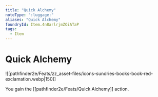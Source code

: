 ```yaml
---
title: "Quick Alchemy"
noteType: ":luggage:"
aliases: "Quick Alchemy"
foundryId: Item.4n8arlrjmZOiATaP
tags:
  - Item
---
```


# Quick Alchemy
![[pathfinder2e/Feats/zz_asset-files/icons-sundries-books-book-red-exclamation.webp|150]]

You gain the [[pathfinder2e/Feats/Quick Alchemy]] action.
